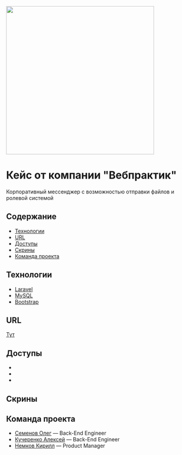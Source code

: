 <img src="https://sun9-40.userapi.com/impg/RSko3Ymk7RNAxElbslPS7xMkNfM-_flS1z5AdA/xugT1DsIn2E.jpg?size=555x665&quality=96&sign=1d11dc896166d108797fc9a9cd794057&type=album" width="400">

# Кейс от компании "Вебпрактик"
Корпоративный мессенджер с возможностью отправки файлов и ролевой системой

## Содержание
- [Технологии](#технологии)
- [URL](#url)
- [Доступы](#доступы)
- [Скрины](#скрины)
- [Команда проекта](#команда-проекта)

## Технологии
- [Laravel](https://laravel.com/)
- [MySQL](https://www.mysql.com/)
- [Bootstrap](https://bootstrap5.ru/)



## URL
<a href="http://crosola.ru">Тут</a>

## Доступы
- 
-
-

## Скрины


## Команда проекта
- [Семенов Олег](https://vk.com/kek_xmm) — Back-End Engineer
- [Кучеренко Алексей](https://vk.com/voyager_odin) — Back-End Engineer
- [Немков Кирилл](https://vk.com/yubarev) — Product Manager
